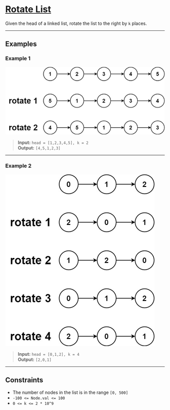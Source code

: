# [Rotate List](https://leetcode.com/problems/rotate-list/)

Given the head of a linked list, rotate the list to the right by `k` places.

---

## Examples

### Example 1
![rotate1](../../Image/61-1.png)
> **Input:** `head = [1,2,3,4,5], k = 2`  
> **Output:** `[4,5,1,2,3]`

---

### Example 2
![rotate2](../../Image/61-2.png)
> **Input:** `head = [0,1,2], k = 4`  
> **Output:** `[2,0,1]`

---

## Constraints
- The number of nodes in the list is in the range `[0, 500]`
- `-100 <= Node.val <= 100` 
- `0 <= k <= 2 * 10^9`

